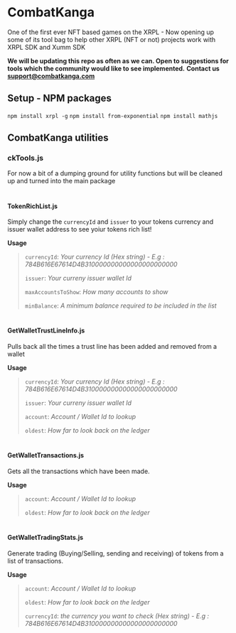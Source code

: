 # CombatKanga

One of the first ever NFT based games on the XRPL - Now opening up some of its tool bag to help other XRPL (NFT or not) projects work with XRPL SDK and Xumm SDK

**We will be updating this repo as often as we can. Open to suggestions for tools which the community would like to see implemented.**
**Contact us support@combatkanga.com**

## Setup - NPM packages
`npm install xrpl -g`
`npm install from-exponential`
`npm install mathjs`

## CombatKanga utilities

### ckTools.js
For now a bit of a dumping ground for utility functions but will be cleaned up and turned into the main package

#
#### TokenRichList.js
Simply change the `currencyId` and `issuer` to your tokens currency and issuer wallet address to see yoiur tokens rich list!

**Usage**
> `currencyId`: *Your currency Id (Hex string) - E.g : 784B616E67614D4B310000000000000000000000*
>
> `issuer`: *Your curreny issuer wallet Id*
> 
> `maxAccountsToShow`: *How many accounts to show*
> 
> `minBalance`: *A minimum balance required to be included in the list*

#
#### GetWalletTrustLineInfo.js
Pulls back all the times a trust line has been added and removed from a wallet

**Usage**
> `currencyId`: *Your currency Id (Hex string) - E.g : 784B616E67614D4B310000000000000000000000*
>
> `issuer`: *Your curreny issuer wallet Id*
> 
> `account`: *Account / Wallet Id to lookup*
> 
> `oldest`: *How far to look back on the ledger*

#
#### GetWalletTransactions.js
Gets all the transactions which have been made.

**Usage**
> `account`: *Account / Wallet Id to lookup*
> 
> `oldest`: *How far to look back on the ledger*
#
#### GetWalletTradingStats.js
Generate trading (Buying/Selling, sending and receiving) of tokens from a list of transactions.

**Usage**
> `account`: *Account / Wallet Id to lookup*
> 
> `oldest`: *How far to look back on the ledger*
> > 
> `currencyId`: *the currency you want to check (Hex string) - E.g : 784B616E67614D4B310000000000000000000000*

